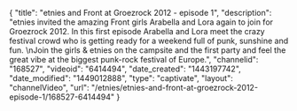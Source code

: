 {
    "title": "etnies and Front at Groezrock 2012 - episode 1",
    "description": "etnies invited the amazing Front girls Arabella and Lora again to join for Groezrock 2012. In this first episode Arabella and Lora meet the crazy festival crowd who is getting ready for a weekend full of punk, sunshine and fun. \nJoin the girls & etnies on the campsite and the first party and feel the great vibe at the biggest punk-rock festival of Europe.",
    "channelid": "168527",
    "videoid": "6414494",
    "date_created": "1443197742",
    "date_modified": "1449012888",
    "type": "captivate",
    "layout": "channelVideo",
    "url": "\/etnies\/etnies-and-front-at-groezrock-2012-episode-1\/168527-6414494"
}